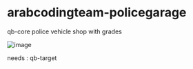 # arabcodingteam-policegarage

qb-core police vehicle shop with grades

![image](https://user-images.githubusercontent.com/89742984/179356705-376bb6f8-3b4e-4eeb-bdda-1a2ead1fb043.png)

needs : qb-target
